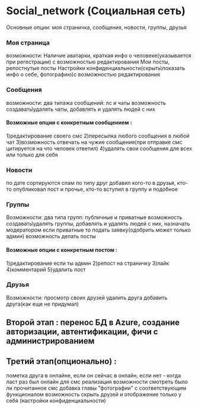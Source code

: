 # Social_network (Социальная сеть)
Основные опции: моя страничка, сообщения, новости, группы, друзья

### Моя страница
возможности: 
Наличие аватарки, краткая инфо о человеке(указывается при регестрации) с возможностью редактирования
Мои посты, репостнутые посты 
Настройки конфиденциальности(скрыть\показать инфо о себе, фотографию)с возможностью редактирования

### Сообщения
возможности: 
два типажа сообщений: лс и чаты
возможность создавать\удалять чаты, добавлять и удалять людей с них
#### Возможные опции с конкретным сообщением :
1)редактирование своего смс
2)пересылка любого сообщения в любой чат
3)возможность отвечать на чужие сообщения(при отправке смс цитируется на что человек ответил)
4)удалять свои сообщения для всех или только для себя

### Новости
по дате сортируются спам по типу друг добавил кого-то в друзья, кто-то опубликовал пост и прочье, кто-то вступил в группу и подобное

### Группы
Возможности:
два типа групп: публичные и приватные
возможность создавать\удалять группы, добавлять и удалять людей с них, назначать модератором
если приватные то подать заявку(одобрить может только админ)
возможность делать посты
#### Возможные опции с конкретным постом :
1)редактирование если ты админ
2)репост на страничку
3)лайк
4)комментарий
5)удалить пост

### Друзья
Возможности:
просмотр своих друзей
удалить друга
добавить друга(как еще не придумал)

## Второй этап : перенос БД в Azure, создание авторизации, автентификации, фичи с администрированием

## Третий этап(опционально) : 
пометка друга в онлайне, если он сейчас в онлайн, если нет - когда ласт раз был онлайн
для смс реализация возможности смотреть было ли прочитанное смс
добавка главы "фотографии" с соответствующим функционалом
возможность скрыть друзей и отображение только у себя (настройки конфиденциальности)
